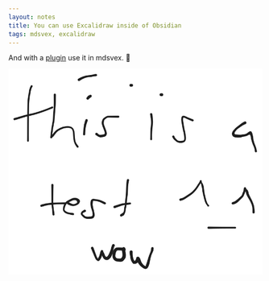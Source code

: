 ```yaml
---
layout: notes
title: You can use Excalidraw inside of Obsidian
tags: mdsvex, excalidraw
---
```


And with a [plugin](https://github.com/mattjennings/mdsvex-relative-images) use it in mdsvex. 🤯

![[Drawing_2023-10-12_17-40-46.excalidraw.svg]](./Drawing_2023-10-12_17-40-46.excalidraw.svg)
